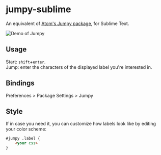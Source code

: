 # jumpy-sublime
An equivalent of [Atom's Jumpy package](https://github.com/DavidLGoldberg/jumpy), for Sublime Text.

![Demo of Jumpy](images/jumpy-in-action.gif)
 
## Usage
Start: `shift`+`enter`.  
Jump: enter the  characters of the displayed label you're interested in.


## Bindings
Preferences > Package Settings > Jumpy


## Style
If in case you need it, you can customize how labels look like by editing your color scheme:
```html
#jumpy .label {
	<your css>
}
```

